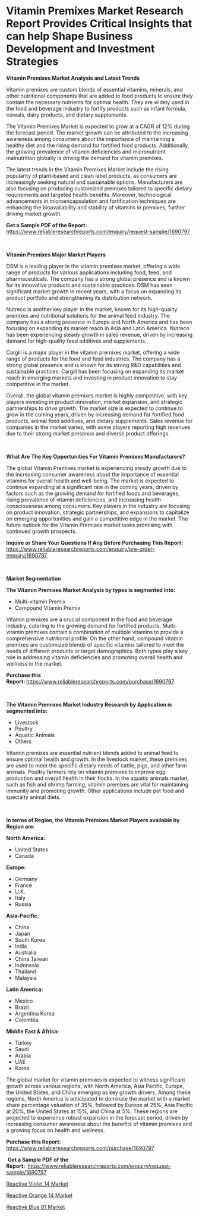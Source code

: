 <p><h1>Vitamin Premixes Market Research Report Provides Critical Insights that can help Shape Business Development and Investment Strategies</h1></p><p><strong>Vitamin Premixes Market Analysis and Latest Trends</strong></p>
<p><p>Vitamin premixes are custom blends of essential vitamins, minerals, and other nutritional components that are added to food products to ensure they contain the necessary nutrients for optimal health. They are widely used in the food and beverage industry to fortify products such as infant formula, cereals, dairy products, and dietary supplements.</p><p>The Vitamin Premixes Market is expected to grow at a CAGR of 12% during the forecast period. The market growth can be attributed to the increasing awareness among consumers about the importance of maintaining a healthy diet and the rising demand for fortified food products. Additionally, the growing prevalence of vitamin deficiencies and micronutrient malnutrition globally is driving the demand for vitamin premixes.</p><p>The latest trends in the Vitamin Premixes Market include the rising popularity of plant-based and clean label products, as consumers are increasingly seeking natural and sustainable options. Manufacturers are also focusing on producing customized premixes tailored to specific dietary requirements and targeted health benefits. Moreover, technological advancements in microencapsulation and fortification techniques are enhancing the bioavailability and stability of vitamins in premixes, further driving market growth.</p></p>
<p><strong>Get a Sample PDF of the Report:&nbsp;</strong> <a href="https://www.reliableresearchreports.com/enquiry/request-sample/1690797">https://www.reliableresearchreports.com/enquiry/request-sample/1690797</a></p>
<p>&nbsp;</p>
<p><strong>Vitamin Premixes Major Market Players</strong></p>
<p><p>DSM is a leading player in the vitamin premixes market, offering a wide range of products for various applications including food, feed, and pharmaceuticals. The company has a strong global presence and is known for its innovative products and sustainable practices. DSM has seen significant market growth in recent years, with a focus on expanding its product portfolio and strengthening its distribution network.</p><p>Nutreco is another key player in the market, known for its high-quality premixes and nutritional solutions for the animal feed industry. The company has a strong presence in Europe and North America and has been focusing on expanding its market reach in Asia and Latin America. Nutreco has been experiencing steady growth in sales revenue, driven by increasing demand for high-quality feed additives and supplements.</p><p>Cargill is a major player in the vitamin premixes market, offering a wide range of products for the food and feed industries. The company has a strong global presence and is known for its strong R&D capabilities and sustainable practices. Cargill has been focusing on expanding its market reach in emerging markets and investing in product innovation to stay competitive in the market.</p><p>Overall, the global vitamin premixes market is highly competitive, with key players investing in product innovation, market expansion, and strategic partnerships to drive growth. The market size is expected to continue to grow in the coming years, driven by increasing demand for fortified food products, animal feed additives, and dietary supplements. Sales revenue for companies in the market varies, with some players reporting high revenues due to their strong market presence and diverse product offerings.</p></p>
<p>&nbsp;</p>
<p><strong>What Are The Key Opportunities For Vitamin Premixes Manufacturers?</strong></p>
<p><p>The global Vitamin Premixes market is experiencing steady growth due to the increasing consumer awareness about the importance of essential vitamins for overall health and well-being. The market is expected to continue expanding at a significant rate in the coming years, driven by factors such as the growing demand for fortified foods and beverages, rising prevalence of vitamin deficiencies, and increasing health consciousness among consumers. Key players in the industry are focusing on product innovation, strategic partnerships, and expansions to capitalize on emerging opportunities and gain a competitive edge in the market. The future outlook for the Vitamin Premixes market looks promising with continued growth prospects.</p></p>
<p><strong>Inquire or Share Your Questions If Any Before Purchasing This Report:</strong> <a href="https://www.reliableresearchreports.com/enquiry/pre-order-enquiry/1690797">https://www.reliableresearchreports.com/enquiry/pre-order-enquiry/1690797</a></p>
<p>&nbsp;</p>
<p><strong>Market Segmentation</strong></p>
<p><strong>The Vitamin Premixes Market Analysis by types is segmented into:</strong></p>
<p><ul><li>Multi-vitamin Premix</li><li>Compound Vitamin Premix</li></ul></p>
<p><p>Vitamin premixes are a crucial component in the food and beverage industry, catering to the growing demand for fortified products. Multi-vitamin premixes contain a combination of multiple vitamins to provide a comprehensive nutritional profile. On the other hand, compound vitamin premixes are customized blends of specific vitamins tailored to meet the needs of different products or target demographics. Both types play a key role in addressing vitamin deficiencies and promoting overall health and wellness in the market.</p></p>
<p><strong>Purchase this Report:&nbsp;</strong><a href="https://www.reliableresearchreports.com/purchase/1690797">https://www.reliableresearchreports.com/purchase/1690797</a></p>
<p>&nbsp;</p>
<p><strong>The Vitamin Premixes Market Industry Research by Application is segmented into:</strong></p>
<p><ul><li>Livestock</li><li>Poultry</li><li>Aquatic Animals</li><li>Others</li></ul></p>
<p><p>Vitamin premixes are essential nutrient blends added to animal feed to ensure optimal health and growth. In the livestock market, these premixes are used to meet the specific dietary needs of cattle, pigs, and other farm animals. Poultry farmers rely on vitamin premixes to improve egg production and overall health in their flocks. In the aquatic animals market, such as fish and shrimp farming, vitamin premixes are vital for maintaining immunity and promoting growth. Other applications include pet food and specialty animal diets.</p></p>
<p>&nbsp;</p>
<p><strong>In terms of Region, the Vitamin Premixes Market Players available by Region are:</strong></p>
<p>
    <p> <strong> North America: </strong>
        <ul>
            <li>United States</li>
            <li>Canada</li>
        </ul>
        </p> 
    <p> <strong> Europe: </strong>
        <ul>
            <li>Germany</li>
            <li>France</li>
            <li>U.K.</li>
            <li>Italy</li>
            <li>Russia</li>
        </ul>
        </p> 
    <p> <strong> Asia-Pacific: </strong>
        <ul>
            <li>China</li>
            <li>Japan</li>
            <li>South Korea</li>
            <li>India</li>
            <li>Australia</li>
            <li>China Taiwan</li>
            <li>Indonesia</li>
            <li>Thailand</li>
            <li>Malaysia</li>
        </ul>
        </p> 
    <p> <strong> Latin America: </strong>
        <ul>
            <li>Mexico</li>
            <li>Brazil</li>
            <li>Argentina Korea</li>
            <li>Colombia</li>
        </ul>
        </p> 
    <p> <strong> Middle East & Africa: </strong>
        <ul>
            <li>Turkey</li>
            <li>Saudi</li>
            <li>Arabia</li>
            <li>UAE</li>
            <li>Korea</li>
        </ul>
    </p>
    </p>
<p><p>The global market for vitamin premixes is expected to witness significant growth across various regions, with North America, Asia Pacific, Europe, the United States, and China emerging as key growth drivers. Among these regions, North America is anticipated to dominate the market with a market share percentage valuation of 35%, followed by Europe at 25%, Asia Pacific at 20%, the United States at 15%, and China at 5%. These regions are projected to experience robust expansion in the forecast period, driven by increasing consumer awareness about the benefits of vitamin premixes and a growing focus on health and wellness.</p></p>
<p><strong>Purchase this Report: </strong><a href="https://www.reliableresearchreports.com/purchase/1690797">https://www.reliableresearchreports.com/purchase/1690797</a></p>
<p>&nbsp;<strong>Get a Sample PDF of the Report:&nbsp;&nbsp;</strong><a href="https://www.reliableresearchreports.com/enquiry/request-sample/1690797">https://www.reliableresearchreports.com/enquiry/request-sample/1690797</a></p>
<p><strong></strong></p>
<p><p><a href="https://view.publitas.com/reportprime-1/reactive-violet-14-market-insights-market-players-and-forecast-till-2031/">Reactive Violet 14 Market</a></p><p><a href="https://view.publitas.com/reportprime-1/reactive-orange-14-market-research-report-unlocks-analysis-on-the-market-financial-status-market-size-and-market-revenue-upto-2031/">Reactive Orange 14 Market</a></p><p><a href="https://view.publitas.com/reportprime-1/reactive-blue-81-market-size-growth-outlook-from-2024-to-2031-projecting-at-markets-trends-analysis-by-application-regional-outlook-and-revenue/">Reactive Blue 81 Market</a></p></p>